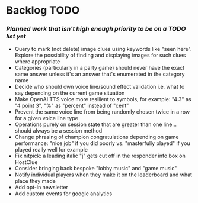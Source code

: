 
# Backlog TODO
### _Planned work that isn't high enough priority to be on a TODO list yet_

- Query to mark (not delete) image clues using keywords like "seen here". Explore the possibility of finding and displaying images for such clues where appropriate
- Categories (particularly in a party game) should never have the exact same answer unless it's an answer that's enumerated in the category name
- Decide who should own voice line/sound effect validation i.e. what to say depending on the current game situation
- Make OpenAI TTS voice more resilient to symbols, for example: "4.3" as "4 point 3", "%" as "percent" instead of "cent"
- Prevent the same voice line from being randomly chosen twice in a row for a given voice line type
- Operations purely on session state that are greater than one line... should always be a session method
- Change phrasing of champion congratulations depending on game performance: "nice job" if you did poorly vs. "masterfully played" if you played really well for example
- Fix nitpick: a leading italic "j" gets cut off in the responder info box on HostClue
- Consider bringing back bespoke "lobby music" and "game music"
- Notify individual players when they make it on the leaderboard and what place they made
- Add opt-in newsletter
- Add custom events for google analytics